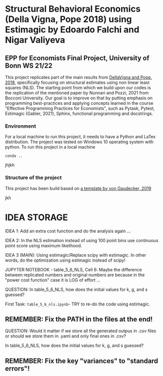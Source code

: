 # Structural Behavioral Economics (Della Vigna, Pope 2018) using Estimagic by Edoardo Falchi and Nigar Valiyeva
## EPP for Economists Final Project, University of Bonn WS 21/22

This project replicates part of the main results from [DellaVigna and Pope, 2018](https://github.com/MassimilianoPozzi/python_julia_structural_behavioral_economics),
specifically focusing on structural estimates using non linear least squares (NLS). The
starting point from which we build upon our codes is the replication of the mentioned
paper by Nunnari and Pozzi, 2021 from Bocconi University. Our goal is to improve on
that by putting emphasis on programming best-practices and applying concepts learned
in the course "Effective Programming Practices for Economists", such as Pytask, Pytest,
Estimagic (Gabler, 2021), Sphinx, functional programming and docstrings.

### Environment

For a local machine to run this project, it needs to have a Python and LaTex distribution.
The project was tested on Windows 10 operating system with python. To run this project in a local machine

`conda ..`

jhjkh


### Structure of the project

This project has been build based on [a template by von Gaudecker, 2019](https://econ-project-templates.readthedocs.io/en/stable/index.html)


jkh


# IDEA STORAGE

IDEA 1: Add an extra cost function and do the analysis again ...

IDEA 2: In the NLS estimation instead of using 100 point bins use continuous point score using maximum likelihood.

IDEA 3 (MAIN): Using estimagic/Replace scipy with estimagic. In other words, do the optimization using estimagic instead of scipy!

JUPYTER NOTEBOOK - table_5_6_NLS, Cell 6: Maybe the difference between replicated numbers and original numbers are because in the "power cost function" case it is LOG of effort ...

QUESTION: In table_5_6_NLS, how does the initial values for k, g, and s guessed? 

First Task: `table_5_6_nls.ipynb`- TRY to re-do the code using estimagic.

## REMEMBER: Fix the PATH in the files at the end!



QUESTION: Would it matter if we store all the generated outpus in .csv files or should we store them in .yaml and only final ones in .csv?

In table_5_6_NLS, how does the initial values for k, g, and s guessed? 

## REMEMBER: Fix the key "variances" to "standard errors"!

